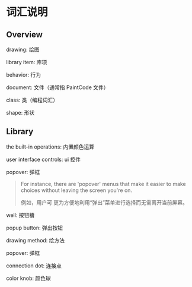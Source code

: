 
# 词汇说明

## Overview

drawing: 绘图

library item: 库项

behavior: 行为

document: 文件（通常指 PaintCode 文件）

class: 类（编程词汇）

shape: 形状

## Library

the built-in operations: 内置颜色运算

user interface controls: ui 控件

popover: 弹框

> For instance, there are 'popover' menus that make it easier to make choices without leaving the screen you're on.
> 
> 例如，用户可 更为方便地利用“弹出”菜单进行选择而无需离开当前屏幕。

well: 按钮槽

popup button: 弹出按钮

drawing method: 绘方法

popover: 弹框

connection dot: 连接点

color knob: 颜色球


